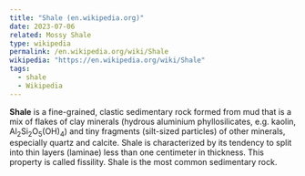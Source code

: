 ```yaml
---
title: "Shale (en.wikipedia.org)"
date: 2023-07-06
related: Mossy Shale
type: wikipedia
permalink: /en.wikipedia.org/wiki/Shale
wikipedia: "https://en.wikipedia.org/wiki/Shale"
tags:
  - shale
  - Wikipedia
---
```

**Shale** is a fine-grained, clastic sedimentary rock formed from mud that is a mix of flakes of clay minerals (hydrous aluminium phyllosilicates, e.g. kaolin, Al<sub>2</sub>Si<sub>2</sub>O<sub>5</sub>(OH)<sub>4</sub>) and tiny fragments (silt-sized particles) of other minerals, especially quartz and calcite. Shale is characterized by its tendency to split into thin layers (laminae) less than one centimeter in thickness. This property is called fissility. Shale is the most common sedimentary rock.